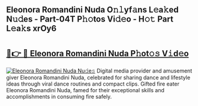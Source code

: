 ## Eleonora Romandini Nuda O𝚗𝚕yf𝚊ns L𝚎a𝚔ed N𝚞𝚍es - Part-04T P𝚑𝚘tos Vi𝚍𝚎o - H𝚘𝚝 Part L𝚎a𝚔s xrOy6

# <h2><a href="http://kf2v4b.oniu.top/?m=Eleonora+Romandini+Nuda">🔗👉 🔴 Eleonora Romandini Nuda P𝚑ot𝚘𝚜 V𝚒d𝚎o</a></h2>

[![Eleonora Romandini Nuda Nu𝚍e𝚜](https://i.imgur.com/0qMVB7G.gif)](http://kf2v4b.oniu.top/?m=Eleonora+Romandini+Nuda)
Digital media provider and amusement giver Eleonora Romandini Nuda, celebrated for sharing dance and lifestyle ideas through viral dance routines and compact clips. Gifted fire eater Eleonora Romandini Nuda, famed for their exceptional skills and accomplishments in consuming fire safely.  
